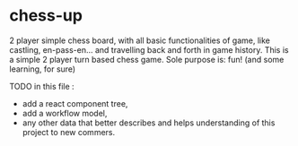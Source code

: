 # chess-up
2 player simple chess board, with all basic functionalities of game, like castling, en-pass-en... and travelling back and forth in game history.
This is a simple 2 player turn based chess game. Sole purpose is: fun! (and some learning, for sure)

TODO in this file : 
* add a react component tree, 
* add a workflow model, 
* any other data that better describes and helps understanding of this project to new commers.

